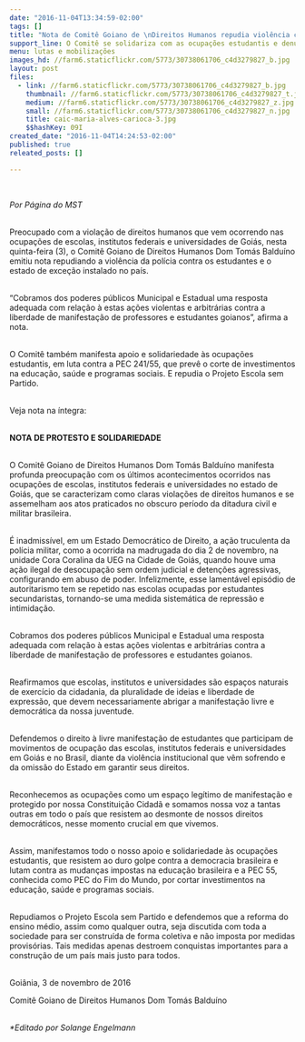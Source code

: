 ```yaml
---
date: "2016-11-04T13:34:59-02:00"
tags: []
title: "Nota de Comitê Goiano de \nDireitos Humanos repudia violência contra estudantes"
support_line: O Comitê se solidariza com as ocupações estudantis e denuncia as ações truculentas e arbitrárias da polícia contra os estudantes e professores no estado
menu: lutas e mobilizações
images_hd: //farm6.staticflickr.com/5773/30738061706_c4d3279827_b.jpg
layout: post
files:
  - link: //farm6.staticflickr.com/5773/30738061706_c4d3279827_b.jpg
    thumbnail: //farm6.staticflickr.com/5773/30738061706_c4d3279827_t.jpg
    medium: //farm6.staticflickr.com/5773/30738061706_c4d3279827_z.jpg
    small: //farm6.staticflickr.com/5773/30738061706_c4d3279827_n.jpg
    title: caic-maria-alves-carioca-3.jpg
    $$hashKey: 09I
created_date: "2016-11-04T14:24:53-02:00"
published: true
releated_posts: []

---
```

<p>&nbsp;</p>

<p><em>Por P&aacute;gina do MST</em></p>

<p><br />
Preocupado com a viola&ccedil;&atilde;o de direitos humanos que vem ocorrendo nas ocupa&ccedil;&otilde;es de escolas, institutos federais e universidades de Goi&aacute;s, nesta quinta-feira (3), o Comit&ecirc; Goiano de Direitos Humanos Dom Tom&aacute;s Baldu&iacute;no emitiu nota repudiando a viol&ecirc;ncia da pol&iacute;cia contra os estudantes e o estado de exce&ccedil;&atilde;o instalado no pa&iacute;s.</p>

<p><br />
&ldquo;Cobramos dos poderes p&uacute;blicos Municipal e Estadual uma resposta adequada com rela&ccedil;&atilde;o &agrave; estas a&ccedil;&otilde;es violentas e arbitr&aacute;rias contra a liberdade de manifesta&ccedil;&atilde;o de professores e estudantes goianos&rdquo;, afirma a nota.</p>

<p><br />
O Comit&ecirc; tamb&eacute;m manifesta apoio e solidariedade &agrave;s ocupa&ccedil;&otilde;es estudantis, em luta contra a PEC 241/55, que prev&ecirc; o corte de investimentos na educa&ccedil;&atilde;o, sa&uacute;de e programas sociais. E repudia o Projeto Escola sem Partido.</p>

<p><br />
Veja nota na &iacute;ntegra:</p>

<p><br />
<strong>NOTA DE PROTESTO E SOLIDARIEDADE</strong></p>

<p><br />
O Comit&ecirc; Goiano de Direitos Humanos Dom Tom&aacute;s Baldu&iacute;no manifesta profunda preocupa&ccedil;&atilde;o com os &uacute;ltimos acontecimentos ocorridos nas ocupa&ccedil;&otilde;es de escolas, institutos federais e universidades no estado de Goi&aacute;s, que se caracterizam como claras viola&ccedil;&otilde;es de direitos humanos e se assemelham aos atos praticados no obscuro per&iacute;odo da ditadura civil e militar brasileira.</p>

<p><br />
&Eacute; inadmiss&iacute;vel, em um Estado Democr&aacute;tico de Direito, a a&ccedil;&atilde;o truculenta da pol&iacute;cia militar, como a ocorrida na madrugada do dia 2 de novembro, na unidade Cora Coralina da UEG na Cidade de Goi&aacute;s, quando houve uma a&ccedil;&atilde;o ilegal de desocupa&ccedil;&atilde;o sem ordem judicial e deten&ccedil;&otilde;es agressivas, configurando em abuso de poder. Infelizmente, esse lament&aacute;vel epis&oacute;dio de autoritarismo tem se repetido nas escolas ocupadas por estudantes secundaristas, tornando-se uma medida sistem&aacute;tica de repress&atilde;o e intimida&ccedil;&atilde;o.</p>

<p><br />
Cobramos dos poderes p&uacute;blicos Municipal e Estadual uma resposta adequada com rela&ccedil;&atilde;o &agrave; estas a&ccedil;&otilde;es violentas e arbitr&aacute;rias contra a liberdade de manifesta&ccedil;&atilde;o de professores e estudantes goianos.</p>

<p><br />
Reafirmamos que escolas, institutos e universidades s&atilde;o espa&ccedil;os naturais de exerc&iacute;cio da cidadania, da pluralidade de ideias e liberdade de express&atilde;o, que devem necessariamente abrigar a manifesta&ccedil;&atilde;o livre e democr&aacute;tica da nossa juventude.</p>

<p><br />
Defendemos o direito &agrave; livre manifesta&ccedil;&atilde;o de estudantes que participam de movimentos de ocupa&ccedil;&atilde;o das escolas, institutos federais e universidades em Goi&aacute;s e no Brasil, diante da viol&ecirc;ncia institucional que v&ecirc;m sofrendo e da omiss&atilde;o do Estado em garantir seus direitos.</p>

<p><br />
Reconhecemos as ocupa&ccedil;&otilde;es como um espa&ccedil;o leg&iacute;timo de manifesta&ccedil;&atilde;o e protegido por nossa Constitui&ccedil;&atilde;o Cidad&atilde; e somamos nossa voz a tantas outras em todo o pa&iacute;s que resistem ao desmonte de nossos direitos democr&aacute;ticos, nesse momento crucial em que vivemos.</p>

<p><br />
Assim, manifestamos todo o nosso apoio e solidariedade &agrave;s ocupa&ccedil;&otilde;es estudantis, que resistem ao duro golpe contra a democracia brasileira e lutam contra as mudan&ccedil;as impostas na educa&ccedil;&atilde;o brasileira e a PEC 55, conhecida como PEC do Fim do Mundo, por cortar investimentos na educa&ccedil;&atilde;o, sa&uacute;de e programas sociais.</p>

<p><br />
Repudiamos o Projeto Escola sem Partido e defendemos que a reforma do ensino m&eacute;dio, assim como qualquer outra, seja discutida com toda a sociedade para ser constru&iacute;da de forma coletiva e n&atilde;o imposta por medidas provis&oacute;rias. Tais medidas apenas destroem conquistas importantes para a constru&ccedil;&atilde;o de um pa&iacute;s mais justo para todos.&nbsp;</p>

<p><br />
Goi&acirc;nia, 3 de novembro de 2016</p>

<p>Comit&ecirc; Goiano de Direitos Humanos Dom Tom&aacute;s Baldu&iacute;no</p>

<p><br />
<em>*Editado por Solange Engelmann</em></p>
